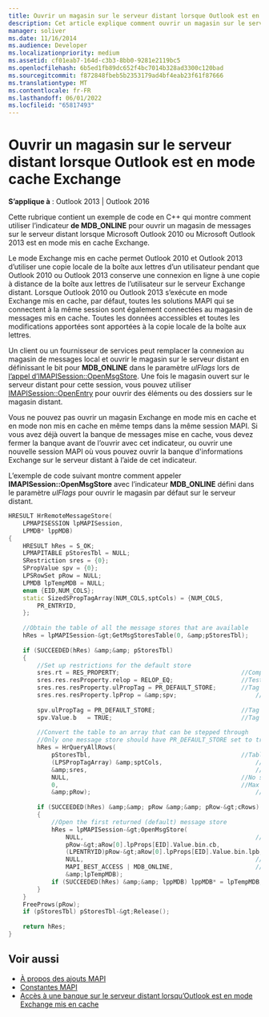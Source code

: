```yaml
---
title: Ouvrir un magasin sur le serveur distant lorsque Outlook est en mode cache Exchange
description: Cet article explique comment ouvrir un magasin sur le serveur distant lorsque Outlook est en mode cache Exchange avec syntaxe.
manager: soliver
ms.date: 11/16/2014
ms.audience: Developer
ms.localizationpriority: medium
ms.assetid: cf01eab7-164d-c3b3-8bb0-9281e2119bc5
ms.openlocfilehash: 6b5ed1fb89dc652f4bc7014b328ad3300c120bad
ms.sourcegitcommit: f872848fbeb5b2353179ad4bf4eab23f61f87666
ms.translationtype: MT
ms.contentlocale: fr-FR
ms.lasthandoff: 06/01/2022
ms.locfileid: "65817493"
---
```

# <a name="open-a-store-on-the-remote-server-when-outlook-is-in-cached-exchange-mode"></a>Ouvrir un magasin sur le serveur distant lorsque Outlook est en mode cache Exchange

**S’applique à** : Outlook 2013 | Outlook 2016 
  
Cette rubrique contient un exemple de code en C++ qui montre comment utiliser l’indicateur **de MDB_ONLINE** pour ouvrir un magasin de messages sur le serveur distant lorsque Microsoft Outlook 2010 ou Microsoft Outlook 2013 est en mode mis en cache Exchange. 
  
Le mode Exchange mis en cache permet Outlook 2010 et Outlook 2013 d’utiliser une copie locale de la boîte aux lettres d’un utilisateur pendant que Outlook 2010 ou Outlook 2013 conserve une connexion en ligne à une copie à distance de la boîte aux lettres de l’utilisateur sur le serveur Exchange distant. Lorsque Outlook 2010 ou Outlook 2013 s’exécute en mode Exchange mis en cache, par défaut, toutes les solutions MAPI qui se connectent à la même session sont également connectées au magasin de messages mis en cache. Toutes les données accessibles et toutes les modifications apportées sont apportées à la copie locale de la boîte aux lettres.
  
Un client ou un fournisseur de services peut remplacer la connexion au magasin de messages local et ouvrir le magasin sur le serveur distant en définissant le bit pour **MDB_ONLINE** dans le paramètre  *ulFlags*  lors de [l’appel d’IMAPISession::OpenMsgStore](imapisession-openmsgstore.md). Une fois le magasin ouvert sur le serveur distant pour cette session, vous pouvez utiliser [IMAPISession::OpenEntry](imapisession-openentry.md) pour ouvrir des éléments ou des dossiers sur le magasin distant. 
  
Vous ne pouvez pas ouvrir un magasin Exchange en mode mis en cache et en mode non mis en cache en même temps dans la même session MAPI. Si vous avez déjà ouvert la banque de messages mise en cache, vous devez fermer la banque avant de l’ouvrir avec cet indicateur, ou ouvrir une nouvelle session MAPI où vous pouvez ouvrir la banque d'informations Exchange sur le serveur distant à l’aide de cet indicateur.
  
L’exemple de code suivant montre comment appeler **IMAPISession::OpenMsgStore** avec l’indicateur **MDB_ONLINE** défini dans le paramètre  *ulFlags*  pour ouvrir le magasin par défaut sur le serveur distant. 
  
```cpp
HRESULT HrRemoteMessageStore( 
    LPMAPISESSION lpMAPISession, 
    LPMDB* lppMDB) 
{ 
    HRESULT hRes = S_OK; 
    LPMAPITABLE pStoresTbl = NULL; 
    SRestriction sres = {0}; 
    SPropValue spv = {0}; 
    LPSRowSet pRow = NULL; 
    LPMDB lpTempMDB = NULL; 
    enum {EID,NUM_COLS}; 
    static SizedSPropTagArray(NUM_COLS,sptCols) = {NUM_COLS, 
        PR_ENTRYID, 
    }; 
 
    //Obtain the table of all the message stores that are available 
    hRes = lpMAPISession-&gt;GetMsgStoresTable(0, &amp;pStoresTbl); 
     
    if (SUCCEEDED(hRes) &amp;&amp; pStoresTbl) 
    { 
        //Set up restrictions for the default store 
        sres.rt = RES_PROPERTY;                                  //Comparing a property 
        sres.res.resProperty.relop = RELOP_EQ;                   //Testing equality 
        sres.res.resProperty.ulPropTag = PR_DEFAULT_STORE;       //Tag to compare 
        sres.res.resProperty.lpProp = &amp;spv;                      //Prop tag and value to compare against 
     
        spv.ulPropTag = PR_DEFAULT_STORE;                        //Tag type 
        spv.Value.b   = TRUE;                                    //Tag value 
     
        //Convert the table to an array that can be stepped through 
        //Only one message store should have PR_DEFAULT_STORE set to true, so that only one will be returned 
        hRes = HrQueryAllRows( 
            pStoresTbl,                                          //Table to query 
            (LPSPropTagArray) &amp;sptCols,                          //Which columns to obtain 
            &amp;sres,                                               //Restriction to use 
            NULL,                                                //No sort order 
            0,                                                   //Max number of rows (0 means no limit) 
            &amp;pRow);                                              //Array to return 
 
        if (SUCCEEDED(hRes) &amp;&amp; pRow &amp;&amp; pRow-&gt;cRows) 
        {     
            //Open the first returned (default) message store 
            hRes = lpMAPISession-&gt;OpenMsgStore( 
                NULL,                                                //Window handle for dialogs 
                pRow-&gt;aRow[0].lpProps[EID].Value.bin.cb,             //size and... 
                (LPENTRYID)pRow-&gt;aRow[0].lpProps[EID].Value.bin.lpb, //value of entry to open 
                NULL,                                                //Use default interface (IMsgStore) to open store 
                MAPI_BEST_ACCESS | MDB_ONLINE,                       //Flags 
                &amp;lpTempMDB);                                         //Pointer to put the store in 
            if (SUCCEEDED(hRes) &amp;&amp; lppMDB) lppMDB* = lpTempMDB; 
        } 
    } 
    FreeProws(pRow); 
    if (pStoresTbl) pStoresTbl-&gt;Release(); 
 
    return hRes; 
}

```

## <a name="see-also"></a>Voir aussi

- [À propos des ajouts MAPI](about-mapi-additions.md) 
- [Constantes MAPI](mapi-constants.md)
- [Accès à une banque sur le serveur distant lorsqu’Outlook est en mode Exchange mis en cache](how-to-access-store-on-remote-server-in-cached-exchange-mode.md)

